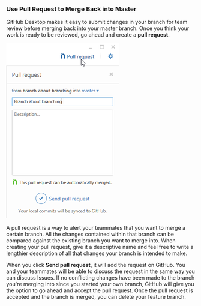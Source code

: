 ### Use Pull Request to Merge Back into Master

GitHub Desktop makes it easy to submit changes in your branch for team review before merging back into your master branch. Once you think your work is ready to be reviewed, go ahead and create a **pull request**.

![Pull Request](images/pull-request.png)

A pull request is a way to alert your teammates that you want to merge a certain branch. All the changes contained within that branch can be compared against the existing branch you want to merge into. When creating your pull request, give it a descriptive name and feel free to write a lengthier description of all that changes your branch is intended to make.

When you click **Send pull request**, it will add the request on GitHub. You and your teammates will be able to discuss the request in the same way you can discuss Issues. If no conflicting changes have been made to the branch you're merging into since you started your own branch, GitHub will give you the option to go ahead and accept the pull request. Once the pull request is accepted and the branch is merged, you can delete your feature branch.
